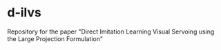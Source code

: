 # d-ilvs
Repository for the paper "Direct Imitation Learning Visual Servoing using the Large Projection Formulation"
